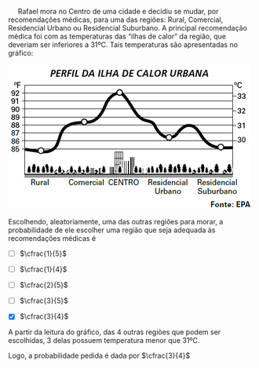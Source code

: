 

     Rafael mora no Centro de uma cidade e decidiu se mudar, por recomendações médicas, para uma das regiões: Rural, Comercial, Residencial Urbano ou Residencial Suburbano. A principal recomendação médica foi com as temperaturas das “ilhas de calor” da região, que deveriam ser inferiores a 31ºC. Tais temperaturas são apresentadas no gráfico:

![](d03ad3c6-f3dd-73c7-80b8-aeceb65d79f2.png)

Escolhendo, aleatoriamente, uma das outras regiões para morar, a probabilidade de ele escolher uma região que seja adequada às recomendações médicas é



- [ ] $\cfrac{1}{5}$
- [ ] $\cfrac{1}{4}$
- [ ] $\cfrac{2}{5}$
- [ ] $\cfrac{3}{5}$
- [x] $\cfrac{3}{4}$


A partir da leitura do gráfico, das 4 outras regiões que podem ser escolhidas, 3 delas possuem temperatura menor que 31ºC.

Logo, a probabilidade pedida é dada por $\cfrac{3}{4}$

        